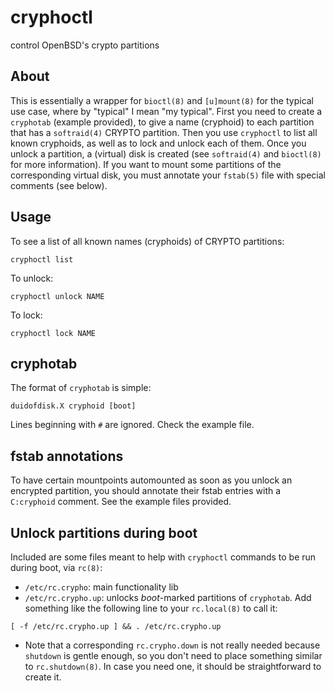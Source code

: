 # cryphoctl

control OpenBSD's crypto partitions

## About

This is essentially a wrapper for `bioctl(8)` and `[u]mount(8)`
for the typical use case, where by "typical" I mean "my typical".
First you need to create a `cryphotab` (example provided),
to give a name (cryphoid) to each partition that has a
`softraid(4)` CRYPTO partition.
Then you use `cryphoctl` to list all known cryphoids,
as well as to lock and unlock each of them.
Once you unlock a partition, a (virtual) disk is created
(see `softraid(4)` and `bioctl(8)` for more information).
If you want to mount some partitions of the corresponding
virtual disk, you must annotate your `fstab(5)` file
with special comments (see below).

## Usage

To see a list of all known names (cryphoids) of CRYPTO partitions:
```
cryphoctl list
```

To unlock:
```
cryphoctl unlock NAME
```

To lock:
```
cryphoctl lock NAME
```

## cryphotab

The format of `cryphotab` is simple:

```
duidofdisk.X cryphoid [boot]
```
Lines beginning with `#` are ignored.
Check the example file.

## fstab annotations

To have certain mountpoints automounted as soon as you
unlock an encrypted partition, you should annotate their
fstab entries with a `C:cryphoid` comment.
See the example files provided.

## Unlock partitions during boot

Included are some files meant to help with `cryphoctl` commands
to be run during boot, via `rc(8)`:

* `/etc/rc.crypho`: main functionality lib
* `/etc/rc.crypho.up`: unlocks _boot_-marked partitions of `cryphotab`.
Add something like the following line to your `rc.local(8)` to call it:
```
[ -f /etc/rc.crypho.up ] && . /etc/rc.crypho.up
```
* Note that a corresponding `rc.crypho.down` is not really needed
because `shutdown` is gentle enough, so you don't need to place
something similar to `rc.shutdown(8)`.  In case you need one,
it should be straightforward to create it.

